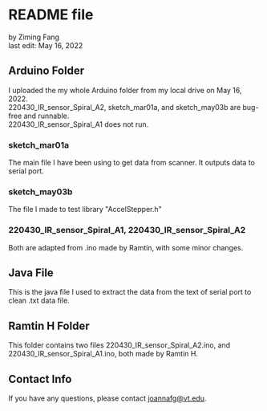 
# README file 
by Ziming Fang <br>
last edit: May 16, 2022 
## Arduino Folder 
I uploaded the my whole Arduino folder from my local drive on May 16, 2022. <br> 
220430_IR_sensor_Spiral_A2, sketch_mar01a, and sketch_may03b are bug-free and runnable. <br> 
220430_IR_sensor_Spiral_A1 does not run. <br> 
### sketch_mar01a 
The main file I have been using to get data from scanner. It outputs data to serial port. 
### sketch_may03b
The file I made to test library "AccelStepper.h"
### 220430_IR_sensor_Spiral_A1, 220430_IR_sensor_Spiral_A2
Both are adapted from .ino made by Ramtin, with some minor changes. 
## Java File 
This is the java file I used to extract the data from the text of serial port to clean .txt data file. 
## Ramtin H Folder 
This folder contains two files 220430_IR_sensor_Spiral_A2.ino, and 220430_IR_sensor_Spiral_A1.ino, both made by Ramtin H. 
## Contact Info 
If you have any questions, please contact joannafg@vt.edu.

